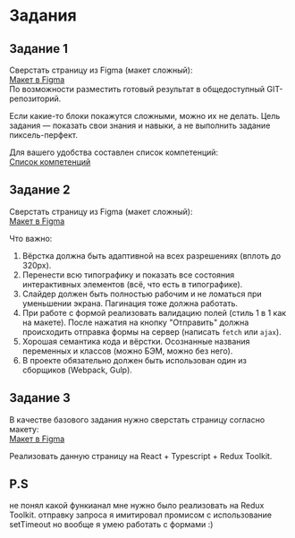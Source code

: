 # Задания

## Задание 1

Сверстать страницу из Figma (макет сложный):  
[Макет в Figma](https://www.figma.com/file/dFftQlRVKZWjYGfX6yWOGW/%D0%A2%D0%B5%D1%81%D1%82%D0%BE%D0%B2%D0%BE%D0%B5-%D0%B7%D0%B0%D0%B4%D0%B0%D0%BD%D0%B8%D0%B5?type=design&mode=design)  
По возможности разместить готовый результат в общедоступный GIT-репозиторий.

Если какие-то блоки покажутся сложными, можно их не делать. Цель задания — показать свои знания и навыки, а не выполнить задание пиксель-перфект.

Для вашего удобства составлен список компетенций:  
[Список компетенций](https://docs.google.com/document/d/1QaE20p_XOGMk7LS0JaaJF9gw9m9-XQNE8Fb59exWvt8/edit?usp=sharing)

## Задание 2

Сверстать страницу из Figma (макет сложный):  
[Макет в Figma](https://www.figma.com/file/dFftQlRVKZWjYGfX6yWOGW/%D0%A2%D0%B5%D1%81%D1%82%D0%BE%D0%B2%D0%BE%D0%B5-%D0%B7%D0%B0%D0%B4%D0%B0%D0%BD%D0%B8%D0%B5?type=design&node-id=0-1&mode=design)

Что важно:

1. Вёрстка должна быть адаптивной на всех разрешениях (вплоть до 320px).
2. Перенести всю типографику и показать все состояния интерактивных элементов (всё, что есть в типографике).
3. Слайдер должен быть полностью рабочим и не ломаться при уменьшении экрана. Пагинация тоже должна работать.
4. При работе с формой реализовать валидацию полей (стиль 1 в 1 как на макете). После нажатия на кнопку "Отправить" должна происходить отправка формы на сервер (написать `fetch` или `ajax`).
5. Хорошая семантика кода и вёрстки. Осознанные названия переменных и классов (можно БЭМ, можно без него).
6. В проекте обязательно должен быть использован один из сборщиков (Webpack, Gulp).

## Задание 3

В качестве базового задания нужно сверстать страницу согласно макету:  
[Макет в Figma](https://www.figma.com/file/dFftQlRVKZWjYGfX6yWOGW/%D0%A2%D0%B5%D1%81%D1%82%D0%BE%D0%B2%D0%BE%D0%B5-%D0%B7%D0%B0%D0%B4%D0%B0%D0%BD%D0%B8%D0%B5?type=design&mode=design)

Реализовать данную страницу на React + Typescript + Redux Toolkit.

## P.S

не понял какой функианал мне нужно было реализовать на Redux Toolkit. отправку запроса я имитировал промисом с использование setTimeout но вообще я умею работать с формами :)
